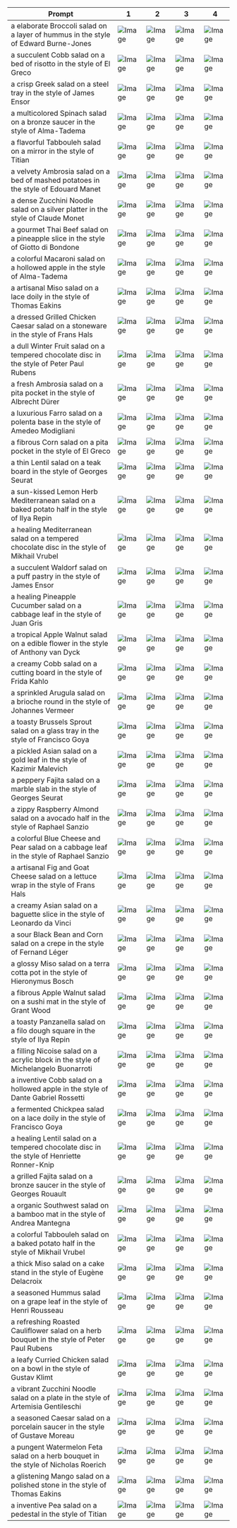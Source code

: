 | Prompt | 1 | 2 | 3 | 4 |
|-|-|-|-|-|
| a elaborate Broccoli salad on a layer of hummus in the style of Edward Burne-Jones | ![Image](https://salad-benchmark-public-assets.s3.us-east-2.amazonaws.com/sdxl/71a2a037-4b73-475a-aa55-b07f854f3803-0.jpg) | ![Image](https://salad-benchmark-public-assets.s3.us-east-2.amazonaws.com/sdxl/71a2a037-4b73-475a-aa55-b07f854f3803-1.jpg) | ![Image](https://salad-benchmark-public-assets.s3.us-east-2.amazonaws.com/sdxl/71a2a037-4b73-475a-aa55-b07f854f3803-2.jpg) | ![Image](https://salad-benchmark-public-assets.s3.us-east-2.amazonaws.com/sdxl/71a2a037-4b73-475a-aa55-b07f854f3803-3.jpg) |
| a succulent Cobb salad on a bed of risotto in the style of El Greco | ![Image](https://salad-benchmark-public-assets.s3.us-east-2.amazonaws.com/sdxl/5c181b5b-7d30-4409-8a54-4c4af0cc4a96-0.jpg) | ![Image](https://salad-benchmark-public-assets.s3.us-east-2.amazonaws.com/sdxl/5c181b5b-7d30-4409-8a54-4c4af0cc4a96-1.jpg) | ![Image](https://salad-benchmark-public-assets.s3.us-east-2.amazonaws.com/sdxl/5c181b5b-7d30-4409-8a54-4c4af0cc4a96-2.jpg) | ![Image](https://salad-benchmark-public-assets.s3.us-east-2.amazonaws.com/sdxl/5c181b5b-7d30-4409-8a54-4c4af0cc4a96-3.jpg) |
| a crisp Greek salad on a steel tray in the style of James Ensor | ![Image](https://salad-benchmark-public-assets.s3.us-east-2.amazonaws.com/sdxl/718fcae4-fa1c-4ada-acec-969178c237f7-0.jpg) | ![Image](https://salad-benchmark-public-assets.s3.us-east-2.amazonaws.com/sdxl/718fcae4-fa1c-4ada-acec-969178c237f7-1.jpg) | ![Image](https://salad-benchmark-public-assets.s3.us-east-2.amazonaws.com/sdxl/718fcae4-fa1c-4ada-acec-969178c237f7-2.jpg) | ![Image](https://salad-benchmark-public-assets.s3.us-east-2.amazonaws.com/sdxl/718fcae4-fa1c-4ada-acec-969178c237f7-3.jpg) |
| a multicolored Spinach salad on a bronze saucer in the style of Alma-Tadema | ![Image](https://salad-benchmark-public-assets.s3.us-east-2.amazonaws.com/sdxl/4a7f3ebd-acc7-49b9-a3fa-10fdbe9211e8-0.jpg) | ![Image](https://salad-benchmark-public-assets.s3.us-east-2.amazonaws.com/sdxl/4a7f3ebd-acc7-49b9-a3fa-10fdbe9211e8-1.jpg) | ![Image](https://salad-benchmark-public-assets.s3.us-east-2.amazonaws.com/sdxl/4a7f3ebd-acc7-49b9-a3fa-10fdbe9211e8-2.jpg) | ![Image](https://salad-benchmark-public-assets.s3.us-east-2.amazonaws.com/sdxl/4a7f3ebd-acc7-49b9-a3fa-10fdbe9211e8-3.jpg) |
| a flavorful Tabbouleh salad on a mirror in the style of Titian | ![Image](https://salad-benchmark-public-assets.s3.us-east-2.amazonaws.com/sdxl/1368d19c-ffa1-4f9f-851c-4243c2cde55c-0.jpg) | ![Image](https://salad-benchmark-public-assets.s3.us-east-2.amazonaws.com/sdxl/1368d19c-ffa1-4f9f-851c-4243c2cde55c-1.jpg) | ![Image](https://salad-benchmark-public-assets.s3.us-east-2.amazonaws.com/sdxl/1368d19c-ffa1-4f9f-851c-4243c2cde55c-2.jpg) | ![Image](https://salad-benchmark-public-assets.s3.us-east-2.amazonaws.com/sdxl/1368d19c-ffa1-4f9f-851c-4243c2cde55c-3.jpg) |
| a velvety Ambrosia salad on a bed of mashed potatoes in the style of Edouard Manet | ![Image](https://salad-benchmark-public-assets.s3.us-east-2.amazonaws.com/sdxl/97011bc8-b90d-4ebd-a7e9-7aa53c362d0d-0.jpg) | ![Image](https://salad-benchmark-public-assets.s3.us-east-2.amazonaws.com/sdxl/97011bc8-b90d-4ebd-a7e9-7aa53c362d0d-1.jpg) | ![Image](https://salad-benchmark-public-assets.s3.us-east-2.amazonaws.com/sdxl/97011bc8-b90d-4ebd-a7e9-7aa53c362d0d-2.jpg) | ![Image](https://salad-benchmark-public-assets.s3.us-east-2.amazonaws.com/sdxl/97011bc8-b90d-4ebd-a7e9-7aa53c362d0d-3.jpg) |
| a dense Zucchini Noodle salad on a silver platter in the style of Claude Monet | ![Image](https://salad-benchmark-public-assets.s3.us-east-2.amazonaws.com/sdxl/cb388db3-68d3-4854-8620-3fc0c38a3fd6-0.jpg) | ![Image](https://salad-benchmark-public-assets.s3.us-east-2.amazonaws.com/sdxl/cb388db3-68d3-4854-8620-3fc0c38a3fd6-1.jpg) | ![Image](https://salad-benchmark-public-assets.s3.us-east-2.amazonaws.com/sdxl/cb388db3-68d3-4854-8620-3fc0c38a3fd6-2.jpg) | ![Image](https://salad-benchmark-public-assets.s3.us-east-2.amazonaws.com/sdxl/cb388db3-68d3-4854-8620-3fc0c38a3fd6-3.jpg) |
| a gourmet Thai Beef salad on a pineapple slice in the style of Giotto di Bondone | ![Image](https://salad-benchmark-public-assets.s3.us-east-2.amazonaws.com/sdxl/a0d86a69-b76c-471b-bc01-56347d4e6377-0.jpg) | ![Image](https://salad-benchmark-public-assets.s3.us-east-2.amazonaws.com/sdxl/a0d86a69-b76c-471b-bc01-56347d4e6377-1.jpg) | ![Image](https://salad-benchmark-public-assets.s3.us-east-2.amazonaws.com/sdxl/a0d86a69-b76c-471b-bc01-56347d4e6377-2.jpg) | ![Image](https://salad-benchmark-public-assets.s3.us-east-2.amazonaws.com/sdxl/a0d86a69-b76c-471b-bc01-56347d4e6377-3.jpg) |
| a colorful Macaroni salad on a hollowed apple in the style of Alma-Tadema | ![Image](https://salad-benchmark-public-assets.s3.us-east-2.amazonaws.com/sdxl/57acbbdd-0e5f-433a-abb6-b61d0e025b03-0.jpg) | ![Image](https://salad-benchmark-public-assets.s3.us-east-2.amazonaws.com/sdxl/57acbbdd-0e5f-433a-abb6-b61d0e025b03-1.jpg) | ![Image](https://salad-benchmark-public-assets.s3.us-east-2.amazonaws.com/sdxl/57acbbdd-0e5f-433a-abb6-b61d0e025b03-2.jpg) | ![Image](https://salad-benchmark-public-assets.s3.us-east-2.amazonaws.com/sdxl/57acbbdd-0e5f-433a-abb6-b61d0e025b03-3.jpg) |
| a artisanal Miso salad on a lace doily in the style of Thomas Eakins | ![Image](https://salad-benchmark-public-assets.s3.us-east-2.amazonaws.com/sdxl/64206869-20b0-4fac-906a-c4834db60e84-0.jpg) | ![Image](https://salad-benchmark-public-assets.s3.us-east-2.amazonaws.com/sdxl/64206869-20b0-4fac-906a-c4834db60e84-1.jpg) | ![Image](https://salad-benchmark-public-assets.s3.us-east-2.amazonaws.com/sdxl/64206869-20b0-4fac-906a-c4834db60e84-2.jpg) | ![Image](https://salad-benchmark-public-assets.s3.us-east-2.amazonaws.com/sdxl/64206869-20b0-4fac-906a-c4834db60e84-3.jpg) |
| a dressed Grilled Chicken Caesar salad on a stoneware in the style of Frans Hals | ![Image](https://salad-benchmark-public-assets.s3.us-east-2.amazonaws.com/sdxl/1fefbc8e-632e-410e-a00d-0ed783e60b0b-0.jpg) | ![Image](https://salad-benchmark-public-assets.s3.us-east-2.amazonaws.com/sdxl/1fefbc8e-632e-410e-a00d-0ed783e60b0b-1.jpg) | ![Image](https://salad-benchmark-public-assets.s3.us-east-2.amazonaws.com/sdxl/1fefbc8e-632e-410e-a00d-0ed783e60b0b-2.jpg) | ![Image](https://salad-benchmark-public-assets.s3.us-east-2.amazonaws.com/sdxl/1fefbc8e-632e-410e-a00d-0ed783e60b0b-3.jpg) |
| a dull Winter Fruit salad on a tempered chocolate disc in the style of Peter Paul Rubens | ![Image](https://salad-benchmark-public-assets.s3.us-east-2.amazonaws.com/sdxl/d8185a7f-1f87-46e8-b51b-13954cbe6693-0.jpg) | ![Image](https://salad-benchmark-public-assets.s3.us-east-2.amazonaws.com/sdxl/d8185a7f-1f87-46e8-b51b-13954cbe6693-1.jpg) | ![Image](https://salad-benchmark-public-assets.s3.us-east-2.amazonaws.com/sdxl/d8185a7f-1f87-46e8-b51b-13954cbe6693-2.jpg) | ![Image](https://salad-benchmark-public-assets.s3.us-east-2.amazonaws.com/sdxl/d8185a7f-1f87-46e8-b51b-13954cbe6693-3.jpg) |
| a fresh Ambrosia salad on a pita pocket in the style of Albrecht Dürer | ![Image](https://salad-benchmark-public-assets.s3.us-east-2.amazonaws.com/sdxl/fa10ee6e-20f5-43e9-8945-4a090c5490e7-0.jpg) | ![Image](https://salad-benchmark-public-assets.s3.us-east-2.amazonaws.com/sdxl/fa10ee6e-20f5-43e9-8945-4a090c5490e7-1.jpg) | ![Image](https://salad-benchmark-public-assets.s3.us-east-2.amazonaws.com/sdxl/fa10ee6e-20f5-43e9-8945-4a090c5490e7-2.jpg) | ![Image](https://salad-benchmark-public-assets.s3.us-east-2.amazonaws.com/sdxl/fa10ee6e-20f5-43e9-8945-4a090c5490e7-3.jpg) |
| a luxurious Farro salad on a polenta base in the style of Amedeo Modigliani | ![Image](https://salad-benchmark-public-assets.s3.us-east-2.amazonaws.com/sdxl/11b41eb1-b740-4bf3-bae8-4b531da4d499-0.jpg) | ![Image](https://salad-benchmark-public-assets.s3.us-east-2.amazonaws.com/sdxl/11b41eb1-b740-4bf3-bae8-4b531da4d499-1.jpg) | ![Image](https://salad-benchmark-public-assets.s3.us-east-2.amazonaws.com/sdxl/11b41eb1-b740-4bf3-bae8-4b531da4d499-2.jpg) | ![Image](https://salad-benchmark-public-assets.s3.us-east-2.amazonaws.com/sdxl/11b41eb1-b740-4bf3-bae8-4b531da4d499-3.jpg) |
| a fibrous Corn salad on a pita pocket in the style of El Greco | ![Image](https://salad-benchmark-public-assets.s3.us-east-2.amazonaws.com/sdxl/ef9f2a58-c0a7-4d32-a9b6-871c0c9d67a4-0.jpg) | ![Image](https://salad-benchmark-public-assets.s3.us-east-2.amazonaws.com/sdxl/ef9f2a58-c0a7-4d32-a9b6-871c0c9d67a4-1.jpg) | ![Image](https://salad-benchmark-public-assets.s3.us-east-2.amazonaws.com/sdxl/ef9f2a58-c0a7-4d32-a9b6-871c0c9d67a4-2.jpg) | ![Image](https://salad-benchmark-public-assets.s3.us-east-2.amazonaws.com/sdxl/ef9f2a58-c0a7-4d32-a9b6-871c0c9d67a4-3.jpg) |
| a thin Lentil salad on a teak board in the style of Georges Seurat | ![Image](https://salad-benchmark-public-assets.s3.us-east-2.amazonaws.com/sdxl/d0ce8ec0-45de-4860-8b42-f1c6f4a0eb48-0.jpg) | ![Image](https://salad-benchmark-public-assets.s3.us-east-2.amazonaws.com/sdxl/d0ce8ec0-45de-4860-8b42-f1c6f4a0eb48-1.jpg) | ![Image](https://salad-benchmark-public-assets.s3.us-east-2.amazonaws.com/sdxl/d0ce8ec0-45de-4860-8b42-f1c6f4a0eb48-2.jpg) | ![Image](https://salad-benchmark-public-assets.s3.us-east-2.amazonaws.com/sdxl/d0ce8ec0-45de-4860-8b42-f1c6f4a0eb48-3.jpg) |
| a sun-kissed Lemon Herb Mediterranean salad on a baked potato half in the style of Ilya Repin | ![Image](https://salad-benchmark-public-assets.s3.us-east-2.amazonaws.com/sdxl/9194bde0-d7db-4a0b-b0d4-af05f40e5aef-0.jpg) | ![Image](https://salad-benchmark-public-assets.s3.us-east-2.amazonaws.com/sdxl/9194bde0-d7db-4a0b-b0d4-af05f40e5aef-1.jpg) | ![Image](https://salad-benchmark-public-assets.s3.us-east-2.amazonaws.com/sdxl/9194bde0-d7db-4a0b-b0d4-af05f40e5aef-2.jpg) | ![Image](https://salad-benchmark-public-assets.s3.us-east-2.amazonaws.com/sdxl/9194bde0-d7db-4a0b-b0d4-af05f40e5aef-3.jpg) |
| a healing Mediterranean salad on a tempered chocolate disc in the style of Mikhail Vrubel | ![Image](https://salad-benchmark-public-assets.s3.us-east-2.amazonaws.com/sdxl/553c7427-74e4-428e-8958-9dc9105a6721-0.jpg) | ![Image](https://salad-benchmark-public-assets.s3.us-east-2.amazonaws.com/sdxl/553c7427-74e4-428e-8958-9dc9105a6721-1.jpg) | ![Image](https://salad-benchmark-public-assets.s3.us-east-2.amazonaws.com/sdxl/553c7427-74e4-428e-8958-9dc9105a6721-2.jpg) | ![Image](https://salad-benchmark-public-assets.s3.us-east-2.amazonaws.com/sdxl/553c7427-74e4-428e-8958-9dc9105a6721-3.jpg) |
| a succulent Waldorf salad on a puff pastry in the style of James Ensor | ![Image](https://salad-benchmark-public-assets.s3.us-east-2.amazonaws.com/sdxl/d5b6cce0-fdcd-4e2b-bbbb-3df6528d03cf-0.jpg) | ![Image](https://salad-benchmark-public-assets.s3.us-east-2.amazonaws.com/sdxl/d5b6cce0-fdcd-4e2b-bbbb-3df6528d03cf-1.jpg) | ![Image](https://salad-benchmark-public-assets.s3.us-east-2.amazonaws.com/sdxl/d5b6cce0-fdcd-4e2b-bbbb-3df6528d03cf-2.jpg) | ![Image](https://salad-benchmark-public-assets.s3.us-east-2.amazonaws.com/sdxl/d5b6cce0-fdcd-4e2b-bbbb-3df6528d03cf-3.jpg) |
| a healing Pineapple Cucumber salad on a cabbage leaf in the style of Juan Gris | ![Image](https://salad-benchmark-public-assets.s3.us-east-2.amazonaws.com/sdxl/e43802a4-65bd-4a90-a362-b7e9164d2185-0.jpg) | ![Image](https://salad-benchmark-public-assets.s3.us-east-2.amazonaws.com/sdxl/e43802a4-65bd-4a90-a362-b7e9164d2185-1.jpg) | ![Image](https://salad-benchmark-public-assets.s3.us-east-2.amazonaws.com/sdxl/e43802a4-65bd-4a90-a362-b7e9164d2185-2.jpg) | ![Image](https://salad-benchmark-public-assets.s3.us-east-2.amazonaws.com/sdxl/e43802a4-65bd-4a90-a362-b7e9164d2185-3.jpg) |
| a tropical Apple Walnut salad on a edible flower in the style of Anthony van Dyck | ![Image](https://salad-benchmark-public-assets.s3.us-east-2.amazonaws.com/sdxl/141e73bb-4a2c-4b59-bef0-668fdbf10791-0.jpg) | ![Image](https://salad-benchmark-public-assets.s3.us-east-2.amazonaws.com/sdxl/141e73bb-4a2c-4b59-bef0-668fdbf10791-1.jpg) | ![Image](https://salad-benchmark-public-assets.s3.us-east-2.amazonaws.com/sdxl/141e73bb-4a2c-4b59-bef0-668fdbf10791-2.jpg) | ![Image](https://salad-benchmark-public-assets.s3.us-east-2.amazonaws.com/sdxl/141e73bb-4a2c-4b59-bef0-668fdbf10791-3.jpg) |
| a creamy Cobb salad on a cutting board in the style of Frida Kahlo | ![Image](https://salad-benchmark-public-assets.s3.us-east-2.amazonaws.com/sdxl/50625016-90de-4174-a1ae-9fc2e7bb3e3c-0.jpg) | ![Image](https://salad-benchmark-public-assets.s3.us-east-2.amazonaws.com/sdxl/50625016-90de-4174-a1ae-9fc2e7bb3e3c-1.jpg) | ![Image](https://salad-benchmark-public-assets.s3.us-east-2.amazonaws.com/sdxl/50625016-90de-4174-a1ae-9fc2e7bb3e3c-2.jpg) | ![Image](https://salad-benchmark-public-assets.s3.us-east-2.amazonaws.com/sdxl/50625016-90de-4174-a1ae-9fc2e7bb3e3c-3.jpg) |
| a sprinkled Arugula salad on a brioche round in the style of Johannes Vermeer | ![Image](https://salad-benchmark-public-assets.s3.us-east-2.amazonaws.com/sdxl/cc2779a3-8eb9-41d0-8ae1-1528e580d283-0.jpg) | ![Image](https://salad-benchmark-public-assets.s3.us-east-2.amazonaws.com/sdxl/cc2779a3-8eb9-41d0-8ae1-1528e580d283-1.jpg) | ![Image](https://salad-benchmark-public-assets.s3.us-east-2.amazonaws.com/sdxl/cc2779a3-8eb9-41d0-8ae1-1528e580d283-2.jpg) | ![Image](https://salad-benchmark-public-assets.s3.us-east-2.amazonaws.com/sdxl/cc2779a3-8eb9-41d0-8ae1-1528e580d283-3.jpg) |
| a toasty Brussels Sprout salad on a glass tray in the style of Francisco Goya | ![Image](https://salad-benchmark-public-assets.s3.us-east-2.amazonaws.com/sdxl/19f556e1-ecdf-469e-91d7-b7412447a0cb-0.jpg) | ![Image](https://salad-benchmark-public-assets.s3.us-east-2.amazonaws.com/sdxl/19f556e1-ecdf-469e-91d7-b7412447a0cb-1.jpg) | ![Image](https://salad-benchmark-public-assets.s3.us-east-2.amazonaws.com/sdxl/19f556e1-ecdf-469e-91d7-b7412447a0cb-2.jpg) | ![Image](https://salad-benchmark-public-assets.s3.us-east-2.amazonaws.com/sdxl/19f556e1-ecdf-469e-91d7-b7412447a0cb-3.jpg) |
| a pickled Asian salad on a gold leaf in the style of Kazimir Malevich | ![Image](https://salad-benchmark-public-assets.s3.us-east-2.amazonaws.com/sdxl/ba2aa245-4351-4eeb-827b-18f4cfec0e07-0.jpg) | ![Image](https://salad-benchmark-public-assets.s3.us-east-2.amazonaws.com/sdxl/ba2aa245-4351-4eeb-827b-18f4cfec0e07-1.jpg) | ![Image](https://salad-benchmark-public-assets.s3.us-east-2.amazonaws.com/sdxl/ba2aa245-4351-4eeb-827b-18f4cfec0e07-2.jpg) | ![Image](https://salad-benchmark-public-assets.s3.us-east-2.amazonaws.com/sdxl/ba2aa245-4351-4eeb-827b-18f4cfec0e07-3.jpg) |
| a peppery Fajita salad on a marble slab in the style of Georges Seurat | ![Image](https://salad-benchmark-public-assets.s3.us-east-2.amazonaws.com/sdxl/2c8c7de4-7aba-4b23-8d54-f1f90d91dfd9-0.jpg) | ![Image](https://salad-benchmark-public-assets.s3.us-east-2.amazonaws.com/sdxl/2c8c7de4-7aba-4b23-8d54-f1f90d91dfd9-1.jpg) | ![Image](https://salad-benchmark-public-assets.s3.us-east-2.amazonaws.com/sdxl/2c8c7de4-7aba-4b23-8d54-f1f90d91dfd9-2.jpg) | ![Image](https://salad-benchmark-public-assets.s3.us-east-2.amazonaws.com/sdxl/2c8c7de4-7aba-4b23-8d54-f1f90d91dfd9-3.jpg) |
| a zippy Raspberry Almond salad on a avocado half in the style of Raphael Sanzio | ![Image](https://salad-benchmark-public-assets.s3.us-east-2.amazonaws.com/sdxl/05a27659-2923-4013-9a6e-568e58224fcf-0.jpg) | ![Image](https://salad-benchmark-public-assets.s3.us-east-2.amazonaws.com/sdxl/05a27659-2923-4013-9a6e-568e58224fcf-1.jpg) | ![Image](https://salad-benchmark-public-assets.s3.us-east-2.amazonaws.com/sdxl/05a27659-2923-4013-9a6e-568e58224fcf-2.jpg) | ![Image](https://salad-benchmark-public-assets.s3.us-east-2.amazonaws.com/sdxl/05a27659-2923-4013-9a6e-568e58224fcf-3.jpg) |
| a colorful Blue Cheese and Pear salad on a cabbage leaf in the style of Raphael Sanzio | ![Image](https://salad-benchmark-public-assets.s3.us-east-2.amazonaws.com/sdxl/7b5ec84d-aad4-4bb0-b82e-20daa3301db8-0.jpg) | ![Image](https://salad-benchmark-public-assets.s3.us-east-2.amazonaws.com/sdxl/7b5ec84d-aad4-4bb0-b82e-20daa3301db8-1.jpg) | ![Image](https://salad-benchmark-public-assets.s3.us-east-2.amazonaws.com/sdxl/7b5ec84d-aad4-4bb0-b82e-20daa3301db8-2.jpg) | ![Image](https://salad-benchmark-public-assets.s3.us-east-2.amazonaws.com/sdxl/7b5ec84d-aad4-4bb0-b82e-20daa3301db8-3.jpg) |
| a artisanal Fig and Goat Cheese salad on a lettuce wrap in the style of Frans Hals | ![Image](https://salad-benchmark-public-assets.s3.us-east-2.amazonaws.com/sdxl/fa337a69-d201-4f8c-8341-8d8dc38c3256-0.jpg) | ![Image](https://salad-benchmark-public-assets.s3.us-east-2.amazonaws.com/sdxl/fa337a69-d201-4f8c-8341-8d8dc38c3256-1.jpg) | ![Image](https://salad-benchmark-public-assets.s3.us-east-2.amazonaws.com/sdxl/fa337a69-d201-4f8c-8341-8d8dc38c3256-2.jpg) | ![Image](https://salad-benchmark-public-assets.s3.us-east-2.amazonaws.com/sdxl/fa337a69-d201-4f8c-8341-8d8dc38c3256-3.jpg) |
| a creamy Asian salad on a baguette slice in the style of Leonardo da Vinci | ![Image](https://salad-benchmark-public-assets.s3.us-east-2.amazonaws.com/sdxl/2b84c134-1b8c-4753-b08d-bcfa712aedec-0.jpg) | ![Image](https://salad-benchmark-public-assets.s3.us-east-2.amazonaws.com/sdxl/2b84c134-1b8c-4753-b08d-bcfa712aedec-1.jpg) | ![Image](https://salad-benchmark-public-assets.s3.us-east-2.amazonaws.com/sdxl/2b84c134-1b8c-4753-b08d-bcfa712aedec-2.jpg) | ![Image](https://salad-benchmark-public-assets.s3.us-east-2.amazonaws.com/sdxl/2b84c134-1b8c-4753-b08d-bcfa712aedec-3.jpg) |
| a sour Black Bean and Corn salad on a crepe in the style of Fernand Léger | ![Image](https://salad-benchmark-public-assets.s3.us-east-2.amazonaws.com/sdxl/b7206e37-3c3d-4cce-854e-a15684e96ae0-0.jpg) | ![Image](https://salad-benchmark-public-assets.s3.us-east-2.amazonaws.com/sdxl/b7206e37-3c3d-4cce-854e-a15684e96ae0-1.jpg) | ![Image](https://salad-benchmark-public-assets.s3.us-east-2.amazonaws.com/sdxl/b7206e37-3c3d-4cce-854e-a15684e96ae0-2.jpg) | ![Image](https://salad-benchmark-public-assets.s3.us-east-2.amazonaws.com/sdxl/b7206e37-3c3d-4cce-854e-a15684e96ae0-3.jpg) |
| a glossy Miso salad on a terra cotta pot in the style of Hieronymus Bosch | ![Image](https://salad-benchmark-public-assets.s3.us-east-2.amazonaws.com/sdxl/a4397663-58dd-423a-95c4-14842b476dc4-0.jpg) | ![Image](https://salad-benchmark-public-assets.s3.us-east-2.amazonaws.com/sdxl/a4397663-58dd-423a-95c4-14842b476dc4-1.jpg) | ![Image](https://salad-benchmark-public-assets.s3.us-east-2.amazonaws.com/sdxl/a4397663-58dd-423a-95c4-14842b476dc4-2.jpg) | ![Image](https://salad-benchmark-public-assets.s3.us-east-2.amazonaws.com/sdxl/a4397663-58dd-423a-95c4-14842b476dc4-3.jpg) |
| a fibrous Apple Walnut salad on a sushi mat in the style of Grant Wood | ![Image](https://salad-benchmark-public-assets.s3.us-east-2.amazonaws.com/sdxl/4c6a0b72-90c7-487d-8c99-1e1d58298bdf-0.jpg) | ![Image](https://salad-benchmark-public-assets.s3.us-east-2.amazonaws.com/sdxl/4c6a0b72-90c7-487d-8c99-1e1d58298bdf-1.jpg) | ![Image](https://salad-benchmark-public-assets.s3.us-east-2.amazonaws.com/sdxl/4c6a0b72-90c7-487d-8c99-1e1d58298bdf-2.jpg) | ![Image](https://salad-benchmark-public-assets.s3.us-east-2.amazonaws.com/sdxl/4c6a0b72-90c7-487d-8c99-1e1d58298bdf-3.jpg) |
| a toasty Panzanella salad on a filo dough square in the style of Ilya Repin | ![Image](https://salad-benchmark-public-assets.s3.us-east-2.amazonaws.com/sdxl/621e5098-7eb8-46ef-9cd1-4eb1629f2ede-0.jpg) | ![Image](https://salad-benchmark-public-assets.s3.us-east-2.amazonaws.com/sdxl/621e5098-7eb8-46ef-9cd1-4eb1629f2ede-1.jpg) | ![Image](https://salad-benchmark-public-assets.s3.us-east-2.amazonaws.com/sdxl/621e5098-7eb8-46ef-9cd1-4eb1629f2ede-2.jpg) | ![Image](https://salad-benchmark-public-assets.s3.us-east-2.amazonaws.com/sdxl/621e5098-7eb8-46ef-9cd1-4eb1629f2ede-3.jpg) |
| a filling Nicoise salad on a acrylic block in the style of Michelangelo Buonarroti | ![Image](https://salad-benchmark-public-assets.s3.us-east-2.amazonaws.com/sdxl/3ffb11fd-404c-4cb5-9fc4-63f7fcb61570-0.jpg) | ![Image](https://salad-benchmark-public-assets.s3.us-east-2.amazonaws.com/sdxl/3ffb11fd-404c-4cb5-9fc4-63f7fcb61570-1.jpg) | ![Image](https://salad-benchmark-public-assets.s3.us-east-2.amazonaws.com/sdxl/3ffb11fd-404c-4cb5-9fc4-63f7fcb61570-2.jpg) | ![Image](https://salad-benchmark-public-assets.s3.us-east-2.amazonaws.com/sdxl/3ffb11fd-404c-4cb5-9fc4-63f7fcb61570-3.jpg) |
| a inventive Cobb salad on a hollowed apple in the style of Dante Gabriel Rossetti | ![Image](https://salad-benchmark-public-assets.s3.us-east-2.amazonaws.com/sdxl/ad6bbc29-c8e8-42d6-9c6f-19495ccb66a7-0.jpg) | ![Image](https://salad-benchmark-public-assets.s3.us-east-2.amazonaws.com/sdxl/ad6bbc29-c8e8-42d6-9c6f-19495ccb66a7-1.jpg) | ![Image](https://salad-benchmark-public-assets.s3.us-east-2.amazonaws.com/sdxl/ad6bbc29-c8e8-42d6-9c6f-19495ccb66a7-2.jpg) | ![Image](https://salad-benchmark-public-assets.s3.us-east-2.amazonaws.com/sdxl/ad6bbc29-c8e8-42d6-9c6f-19495ccb66a7-3.jpg) |
| a fermented Chickpea salad on a lace doily in the style of Francisco Goya | ![Image](https://salad-benchmark-public-assets.s3.us-east-2.amazonaws.com/sdxl/bafae544-9c04-4111-bd88-bff9282f2393-0.jpg) | ![Image](https://salad-benchmark-public-assets.s3.us-east-2.amazonaws.com/sdxl/bafae544-9c04-4111-bd88-bff9282f2393-1.jpg) | ![Image](https://salad-benchmark-public-assets.s3.us-east-2.amazonaws.com/sdxl/bafae544-9c04-4111-bd88-bff9282f2393-2.jpg) | ![Image](https://salad-benchmark-public-assets.s3.us-east-2.amazonaws.com/sdxl/bafae544-9c04-4111-bd88-bff9282f2393-3.jpg) |
| a healing Lentil salad on a tempered chocolate disc in the style of Henriette Ronner-Knip | ![Image](https://salad-benchmark-public-assets.s3.us-east-2.amazonaws.com/sdxl/46f55534-a10c-445a-a0a4-d1069f449ccb-0.jpg) | ![Image](https://salad-benchmark-public-assets.s3.us-east-2.amazonaws.com/sdxl/46f55534-a10c-445a-a0a4-d1069f449ccb-1.jpg) | ![Image](https://salad-benchmark-public-assets.s3.us-east-2.amazonaws.com/sdxl/46f55534-a10c-445a-a0a4-d1069f449ccb-2.jpg) | ![Image](https://salad-benchmark-public-assets.s3.us-east-2.amazonaws.com/sdxl/46f55534-a10c-445a-a0a4-d1069f449ccb-3.jpg) |
| a grilled Fajita salad on a bronze saucer in the style of Georges Rouault | ![Image](https://salad-benchmark-public-assets.s3.us-east-2.amazonaws.com/sdxl/48b77204-acae-4f7d-afbc-d9f7b0ce1dd4-0.jpg) | ![Image](https://salad-benchmark-public-assets.s3.us-east-2.amazonaws.com/sdxl/48b77204-acae-4f7d-afbc-d9f7b0ce1dd4-1.jpg) | ![Image](https://salad-benchmark-public-assets.s3.us-east-2.amazonaws.com/sdxl/48b77204-acae-4f7d-afbc-d9f7b0ce1dd4-2.jpg) | ![Image](https://salad-benchmark-public-assets.s3.us-east-2.amazonaws.com/sdxl/48b77204-acae-4f7d-afbc-d9f7b0ce1dd4-3.jpg) |
| a organic Southwest salad on a bamboo mat in the style of Andrea Mantegna | ![Image](https://salad-benchmark-public-assets.s3.us-east-2.amazonaws.com/sdxl/9355a3fd-9a0a-4aaa-831a-72846f7ac12c-0.jpg) | ![Image](https://salad-benchmark-public-assets.s3.us-east-2.amazonaws.com/sdxl/9355a3fd-9a0a-4aaa-831a-72846f7ac12c-1.jpg) | ![Image](https://salad-benchmark-public-assets.s3.us-east-2.amazonaws.com/sdxl/9355a3fd-9a0a-4aaa-831a-72846f7ac12c-2.jpg) | ![Image](https://salad-benchmark-public-assets.s3.us-east-2.amazonaws.com/sdxl/9355a3fd-9a0a-4aaa-831a-72846f7ac12c-3.jpg) |
| a colorful Tabbouleh salad on a baked potato half in the style of Mikhail Vrubel | ![Image](https://salad-benchmark-public-assets.s3.us-east-2.amazonaws.com/sdxl/84b2b89f-8771-421c-8021-b6236c7f01c5-0.jpg) | ![Image](https://salad-benchmark-public-assets.s3.us-east-2.amazonaws.com/sdxl/84b2b89f-8771-421c-8021-b6236c7f01c5-1.jpg) | ![Image](https://salad-benchmark-public-assets.s3.us-east-2.amazonaws.com/sdxl/84b2b89f-8771-421c-8021-b6236c7f01c5-2.jpg) | ![Image](https://salad-benchmark-public-assets.s3.us-east-2.amazonaws.com/sdxl/84b2b89f-8771-421c-8021-b6236c7f01c5-3.jpg) |
| a thick Miso salad on a cake stand in the style of Eugène Delacroix | ![Image](https://salad-benchmark-public-assets.s3.us-east-2.amazonaws.com/sdxl/dd6b6c8e-2939-4595-99f2-2c49bd6b93ec-0.jpg) | ![Image](https://salad-benchmark-public-assets.s3.us-east-2.amazonaws.com/sdxl/dd6b6c8e-2939-4595-99f2-2c49bd6b93ec-1.jpg) | ![Image](https://salad-benchmark-public-assets.s3.us-east-2.amazonaws.com/sdxl/dd6b6c8e-2939-4595-99f2-2c49bd6b93ec-2.jpg) | ![Image](https://salad-benchmark-public-assets.s3.us-east-2.amazonaws.com/sdxl/dd6b6c8e-2939-4595-99f2-2c49bd6b93ec-3.jpg) |
| a seasoned Hummus salad on a grape leaf in the style of Henri Rousseau | ![Image](https://salad-benchmark-public-assets.s3.us-east-2.amazonaws.com/sdxl/d7a8c766-ec49-4eff-9ebc-fb32a6d82b16-0.jpg) | ![Image](https://salad-benchmark-public-assets.s3.us-east-2.amazonaws.com/sdxl/d7a8c766-ec49-4eff-9ebc-fb32a6d82b16-1.jpg) | ![Image](https://salad-benchmark-public-assets.s3.us-east-2.amazonaws.com/sdxl/d7a8c766-ec49-4eff-9ebc-fb32a6d82b16-2.jpg) | ![Image](https://salad-benchmark-public-assets.s3.us-east-2.amazonaws.com/sdxl/d7a8c766-ec49-4eff-9ebc-fb32a6d82b16-3.jpg) |
| a refreshing Roasted Cauliflower salad on a herb bouquet in the style of Peter Paul Rubens | ![Image](https://salad-benchmark-public-assets.s3.us-east-2.amazonaws.com/sdxl/6027967c-fef2-4cda-834b-d7d9b8558aaa-0.jpg) | ![Image](https://salad-benchmark-public-assets.s3.us-east-2.amazonaws.com/sdxl/6027967c-fef2-4cda-834b-d7d9b8558aaa-1.jpg) | ![Image](https://salad-benchmark-public-assets.s3.us-east-2.amazonaws.com/sdxl/6027967c-fef2-4cda-834b-d7d9b8558aaa-2.jpg) | ![Image](https://salad-benchmark-public-assets.s3.us-east-2.amazonaws.com/sdxl/6027967c-fef2-4cda-834b-d7d9b8558aaa-3.jpg) |
| a leafy Curried Chicken salad on a bowl in the style of Gustav Klimt | ![Image](https://salad-benchmark-public-assets.s3.us-east-2.amazonaws.com/sdxl/59b3cf00-d260-49bd-b9a1-5fa92d505dcd-0.jpg) | ![Image](https://salad-benchmark-public-assets.s3.us-east-2.amazonaws.com/sdxl/59b3cf00-d260-49bd-b9a1-5fa92d505dcd-1.jpg) | ![Image](https://salad-benchmark-public-assets.s3.us-east-2.amazonaws.com/sdxl/59b3cf00-d260-49bd-b9a1-5fa92d505dcd-2.jpg) | ![Image](https://salad-benchmark-public-assets.s3.us-east-2.amazonaws.com/sdxl/59b3cf00-d260-49bd-b9a1-5fa92d505dcd-3.jpg) |
| a vibrant Zucchini Noodle salad on a plate in the style of Artemisia Gentileschi | ![Image](https://salad-benchmark-public-assets.s3.us-east-2.amazonaws.com/sdxl/91b1052c-06a7-4666-8362-b059e8a6b4cf-0.jpg) | ![Image](https://salad-benchmark-public-assets.s3.us-east-2.amazonaws.com/sdxl/91b1052c-06a7-4666-8362-b059e8a6b4cf-1.jpg) | ![Image](https://salad-benchmark-public-assets.s3.us-east-2.amazonaws.com/sdxl/91b1052c-06a7-4666-8362-b059e8a6b4cf-2.jpg) | ![Image](https://salad-benchmark-public-assets.s3.us-east-2.amazonaws.com/sdxl/91b1052c-06a7-4666-8362-b059e8a6b4cf-3.jpg) |
| a seasoned Caesar salad on a porcelain saucer in the style of Gustave Moreau | ![Image](https://salad-benchmark-public-assets.s3.us-east-2.amazonaws.com/sdxl/26b9722b-8a98-4c1e-bacb-6db4a7c9b04f-0.jpg) | ![Image](https://salad-benchmark-public-assets.s3.us-east-2.amazonaws.com/sdxl/26b9722b-8a98-4c1e-bacb-6db4a7c9b04f-1.jpg) | ![Image](https://salad-benchmark-public-assets.s3.us-east-2.amazonaws.com/sdxl/26b9722b-8a98-4c1e-bacb-6db4a7c9b04f-2.jpg) | ![Image](https://salad-benchmark-public-assets.s3.us-east-2.amazonaws.com/sdxl/26b9722b-8a98-4c1e-bacb-6db4a7c9b04f-3.jpg) |
| a pungent Watermelon Feta salad on a herb bouquet in the style of Nicholas Roerich | ![Image](https://salad-benchmark-public-assets.s3.us-east-2.amazonaws.com/sdxl/b0d3dfef-fdbb-474d-8a99-dde4e1cb8885-0.jpg) | ![Image](https://salad-benchmark-public-assets.s3.us-east-2.amazonaws.com/sdxl/b0d3dfef-fdbb-474d-8a99-dde4e1cb8885-1.jpg) | ![Image](https://salad-benchmark-public-assets.s3.us-east-2.amazonaws.com/sdxl/b0d3dfef-fdbb-474d-8a99-dde4e1cb8885-2.jpg) | ![Image](https://salad-benchmark-public-assets.s3.us-east-2.amazonaws.com/sdxl/b0d3dfef-fdbb-474d-8a99-dde4e1cb8885-3.jpg) |
| a glistening Mango salad on a polished stone in the style of Thomas Eakins | ![Image](https://salad-benchmark-public-assets.s3.us-east-2.amazonaws.com/sdxl/10dfcb3d-23a7-4370-8f74-8d65c87f2f50-0.jpg) | ![Image](https://salad-benchmark-public-assets.s3.us-east-2.amazonaws.com/sdxl/10dfcb3d-23a7-4370-8f74-8d65c87f2f50-1.jpg) | ![Image](https://salad-benchmark-public-assets.s3.us-east-2.amazonaws.com/sdxl/10dfcb3d-23a7-4370-8f74-8d65c87f2f50-2.jpg) | ![Image](https://salad-benchmark-public-assets.s3.us-east-2.amazonaws.com/sdxl/10dfcb3d-23a7-4370-8f74-8d65c87f2f50-3.jpg) |
| a inventive Pea salad on a pedestal in the style of Titian | ![Image](https://salad-benchmark-public-assets.s3.us-east-2.amazonaws.com/sdxl/eff86214-d5ef-461a-92c2-481ff0211842-0.jpg) | ![Image](https://salad-benchmark-public-assets.s3.us-east-2.amazonaws.com/sdxl/eff86214-d5ef-461a-92c2-481ff0211842-1.jpg) | ![Image](https://salad-benchmark-public-assets.s3.us-east-2.amazonaws.com/sdxl/eff86214-d5ef-461a-92c2-481ff0211842-2.jpg) | ![Image](https://salad-benchmark-public-assets.s3.us-east-2.amazonaws.com/sdxl/eff86214-d5ef-461a-92c2-481ff0211842-3.jpg) |
